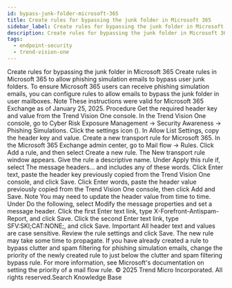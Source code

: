```yaml
---
id: bypass-junk-folder-microsoft-365
title: Create rules for bypassing the junk folder in Microsoft 365
sidebar_label: Create rules for bypassing the junk folder in Microsoft 365
description: Create rules for bypassing the junk folder in Microsoft 365
tags:
  - endpoint-security
  - trend-vision-one
---
```


 Create rules for bypassing the junk folder in Microsoft 365 Create rules in Microsoft 365 to allow phishing simulation emails to bypass user junk folders. To ensure Microsoft 365 users can receive phishing simulation emails, you can configure rules to allow emails to bypass the junk folder in user mailboxes. Note These instructions were valid for Microsoft 365 Exchange as of January 25, 2025. Procedure Get the required header key and value from the Trend Vision One console. In the Trend Vision One console, go to Cyber Risk Exposure Management → Security Awareness → Phishing Simulations. Click the settings icon (). In Allow List Settings, copy the header key and value. Create a new transport rule for Microsoft 365. In the Microsoft 365 Exchange admin center, go to Mail flow → Rules. Click Add a rule, and then select Create a new rule. The New transport rule window appears. Give the rule a descriptive name. Under Apply this rule if, select The message headers... and includes any of these words. Click Enter text, paste the header key previously copied from the Trend Vision One console, and click Save. Click Enter words, paste the header value previously copied from the Trend Vision One console, then click Add and Save. Note You may need to update the header value from time to time. Under Do the following, select Modify the message properties and set a message header. Click the first Enter text link, type X-Forefront-Antispam-Report, and click Save. Click the second Enter text link, type SFV:SKI;CAT:NONE;, and click Save. Important All header text and values are case sensitive. Review the rule settings and click Save. The new rule may take some time to propagate. If you have already created a rule to bypass clutter and spam filtering for phishing simulation emails, change the priority of the newly created rule to just below the clutter and spam filtering bypass rule. For more information, see Microsoft's documentation on setting the priority of a mail flow rule. © 2025 Trend Micro Incorporated. All rights reserved.Search Knowledge Base